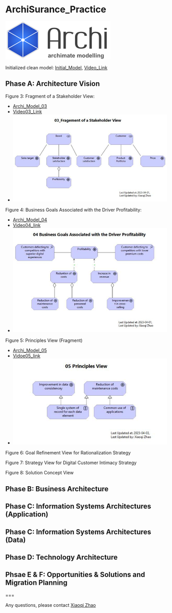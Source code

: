 # ArchiSurance_Practice

![archi_logo](img/Archi_Logo.png)

Initialized clean model: [Initial_Model](./ArchiSurance_Practice.archimate), [Video_Link](https://youtu.be/34EXDp1sIQU)

## Phase A: Architecture Vision

Figure 3: Fragment of a Stakeholder View: 

- [Archi_Model_03](./Phase_A_Architecture_Vision/03_Fragement_of_a_Stakeholder_View.archimate)
- [Video03_Link](https://youtu.be/fu9ggwU7d4g)
- ![view03](./Phase_A_Architecture_Vision/03_Fragement%20of%20a%20Stakeholder%20View.jpg)

Figure 4: Business Goals Associated with the Driver Profitability:

- [Archi_Model_04](./Phase_A_Architecture_Vision/04_Business_Goals_associated_with_Goal.archimate)
- [Video04_link](https://youtu.be/VbRfkwKFORY)
- ![view04](./Phase_A_Architecture_Vision/04%20Business%20Goals%20Associated%20with%20the%20Driver%20Profitability.jpg)

Figure 5: Principles View (Fragment)

- [Archi_Model_05](./Phase_A_Architecture_Vision/05_Principles_View.archimate)
- [Vidoe05_link]()
- ![view05](./Phase_A_Architecture_Vision/05%20Principles%20View.jpg)

Figure 6: Goal Refinement View for Rationalization Strategy

Figure 7: Strategy View for Digital Customer Intimacy Strategy

Figure 8: Solution Concept View

## Phase B: Business Architecture

## Phase C: Information Systems Architectures (Application)

## Phase C: Information Systems Architectures (Data)

## Phase D: Technology Architecture

## Phsae E & F: Opportunities & Solutions and Migration Planning

===

Any questions, please contact [Xiaoqi Zhao](mailto:xiaoqizhao@outlook.com)